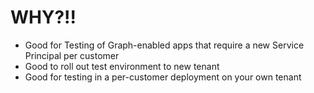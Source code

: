 # WHY?!!
- Good for Testing of Graph-enabled apps that require a new Service Principal per customer
- Good to roll out test environment to new tenant
- Good for testing in a per-customer deployment on your own tenant